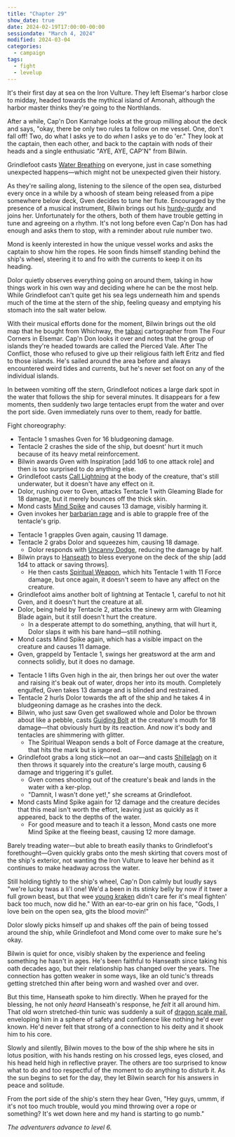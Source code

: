 ```yaml
---
title: "Chapter 29"
show_date: true
date: 2024-02-19T17:00:00-00:00
sessiondate: "March 4, 2024"
modified: 2024-03-04
categories:
  - campaign
tags:
  - fight
  - levelup
---
```


It's their first day at sea on the Iron Vulture. They left Elsemar's harbor close to midday,
headed towards the mythical island of Amonah, although the harbor master thinks they're going
to the Northlands.

After a while, Cap'n Don Karnahge looks at the group milling about the deck and says, "okay,
there be only two rules ta follow on me vessel. One, don't fall off! Two, do what I asks
ye to do _when_ I asks ye to do 'er." They look at the captain, then each other, and back to
the captain with nods of their heads and a single enthusiatic "AYE, AYE, CAP'N" from Bilwin.

Grindlefoot casts [Water Breathing](https://www.dndbeyond.com/spells/water-breathing) on everyone,
just in case something unexpected happens—which might not be unexpected given their history.

<!-- Directions on a boat:
  Port = left side
  Starboard = right side
  Bow = front
  Aft = back (inside the ship, on board)
  Stern = back (outside, offboard)
-->

As they're sailing along, listening to the silence of the open sea, disturbed every once
in a while by a whoosh of steam being released from a pipe somewhere below deck, Gven decides
to tune her flute. Encouraged by the presence of a musical instrument, Bilwin brings out his
[hurdy-gurdy](https://en.wikipedia.org/wiki/Hurdy-gurdy) and joins her. Unfortunately for the
others, both of them have trouble getting in tune and agreeing on a rhythm. It's not long
before even Cap'n Don has had enough and asks them to stop, with a reminder about rule number
two.

Mond is keenly interested in how the unique vessel works and asks the captain to show him the
ropes. He soon finds himself standing behind the ship's wheel, steering it to and fro with the
currents to keep it on its heading.

Dolor quietly observes everything going on around them, taking in how things work in his own way
and deciding where he can be the most help. While Grindlefoot can't quite get his sea legs
underneath him and spends much of the time at the stern of the ship, feeling queasy and
emptying his stomach into the salt water below.

With their musical efforts done for the moment, Bilwin brings out the old map that he bought from
Whichway, the [tabaxi](https://www.dandwiki.com/wiki/Tabaxi_(5e_Race_Variant)) cartographer
from The Four Corners in Elsemar. Cap'n Don looks it over and notes that the group of islands
they're headed towards are called the Pierced Vale. After The Conflict, those who refused to
give up their religious faith left Eritz and fled to those islands. He's sailed around the area
before and always encountered weird tides and currents, but he's never set foot on any of the
individual islands.

In between vomiting off the stern, Grindlefoot notices a large dark spot in the water that
follows the ship for several minutes. It disappears for a few moments, then suddenly two large
tentacles erupt from the water and over the port side. Gven immediately runs over to them,
ready for battle.

Fight choreography:

<!-- Initiative rolls:
  Bilwin - 21 (nat 20)
  Gven - 10
  Mond - 13
  Dolor - 16
  Grindlefoot - 18 -->

<!-- Round 1 -->
* Tentacle 1 smashes Gven for 16 bludgeoning damage.
* Tentacle 2 crashes the side of the ship, but doesnt' hurt it much because of its heavy metal reinforcement.
* Bilwin awards Gven with Inspiration [add 1d6 to one attack role] and then is too surprised to do anything else.
* Grindlefoot casts [Call Lightning](https://www.dndbeyond.com/spells/call-lightning) at the body of the creature,
  that's still underwater, but it doesn't have any effect on it.
* Dolor, rushing over to Gven, attacks Tentacle 1 with Gleaming Blade for 18 damage, but it merely bounces off
  the thick skin.
* Mond casts [Mind Spike](https://www.dndbeyond.com/spells/mind-spike) and causes 13 damage, visibly harming it.
* Gven invokes her [barbarian rage](https://www.thegamer.com/dungeons-dragons-dnd-barbarian-rage-explained-guide/)
  and is able to grapple free of the tentacle's grip.

<!-- Round 2 -->
* Tentacle 1 grapples Gven again, causing 11 damage.
* Tentacle 2 grabs Dolor and squeezes him, causing 18 damage.
  * Dolor responds with [Uncanny Dodge](https://www.dndbeyond.com/classes/rogue#UncannyDodge-347), reducing the damage by half.
* Bilwin prays to [Hanseath](https://forgottenrealms.fandom.com/wiki/Hanseath) to bless everyone on the deck of the ship
  [add 1d4 to attack or saving throws].
  * He then casts [Spiritual Weapon](https://www.dndbeyond.com/spells/spiritual-weapon), which hits Tentacle 1
    with 11 Force damage, but once again, it doesn't seem to have any affect on the creature.
* Grindlefoot aims another bolt of lightning at Tentacle 1, careful to not hit Gven, and it doesn't hurt the creature at all.
* Dolor, being held by Tentacle 2, attacks the sinewy arm with Gleaming Blade again, but it still doesn't hurt the creature.
  * In a desperate attempt to do something, anything, that will hurt it, Dolor slaps it with his bare hand—still nothing.
* Mond casts Mind Spike again, which has a visible impact on the creature and causes 11 damage.
* Gven, grappeld by Tentacle 1, swings her greatsword at the arm and connects solidly, but it does no damage.

<!-- Round 3 -->
* Tentacle 1 lifts Gven high in the air, then brings her out over the water and raising it's beak out of water,
  drops her into its mouth. Completely engulfed, Gven takes 13 damage and is blinded and restrained.
* Tentacle 2 hurls Dolor towards the aft of the ship and he takes 4 in bludgeoning damage as he crashes into the deck.
* Bilwin, who just saw Gven get swallowed whole and Dolor be thrown about like a pebble, casts
  [Guiding Bolt](https://www.dndbeyond.com/spells/guiding-bolt) at the creature's mouth for 18 damage—that
  obviously hurt by its reaction. And now it's body and tentacles are shimmering with glitter.
  * The Spiritual Weapon sends a bolt of Force damage at the creature, that hits the mark but is ignored.
* Grindlefoot grabs a long stick—not an oar—and casts [Shillelagh](https://www.dndbeyond.com/spells/shillelagh)
  on it then throws it squarely into the creature's large mouth, causing 6 damage and triggering it's gullet.
  * Gven comes shooting out of the creature's beak and lands in the water with a ker-plop.
  * "Damnit, I wasn't done yet!," she screams at Grindlefoot.
* Mond casts Mind Spike again for 12 damage and the creature decides that this meal isn't worth the effort,
  leaving just as quickly as it appeared, back to the depths of the water.
  * For good measure and to teach it a lesson, Mond casts one more Mind Spike at the fleeing beast, causing 12 more damage.

Barely treading water—but able to breath easily thanks to Grindlefoot's forethought—Gven quickly grabs onto
the mesh skirting that covers most of the ship's exterior, not wanting the Iron Vulture to leave her behind
as it continues to make headway across the water. 

Still holding tightly to the ship's wheel, Cap'n Don calmly but loudly says "we're lucky twas a li'l one!
We'd a been in its stinky belly by now if it twer a full grown beast, but that wee
[young kraken](https://5e.tools/bestiary/young-kraken-lr.html) didn't care fer it's meal
fighten' back too much, now did he." With an ear-to-ear grin on his face, "Gods, I love bein on the
open sea, gits the blood movin!"

Dolor slowly picks himself up and shakes off the pain of being tossed around the ship, while Grindlefoot
and Mond come over to make sure he's okay.

Bilwin is quiet for once, visibly shaken by the experience and feeling something he hasn't in ages.
He's been faithful to Hanseath since taking his oath decades ago, but their relationship has
changed over the years. The connection has gotten weaker in some ways, like an old tunic's threads
getting stretched thin after being worn and washed over and over. 

But this time, Hanseath spoke to him directly. When he prayed for the blessing, he not only _heard_
Hanseath's response, he _felt_ it all around him. That old worn stretched-thin tunic was suddenly
a suit of [dragon scale mail](https://www.dndbeyond.com/magic-items/5380-dragon-scale-mail),
enveloping him in a sphere of safety and confidence like nothing he'd ever known. He'd never felt
that strong of a connection to his deity and it shook him to his core.

Slowly and silently, Bilwin moves to the bow of the ship where he sits in lotus position, with his
hands resting on his crossed legs, eyes closed, and his head held high in reflective prayer. The
others are too surprised to know what to do and too respectful of the moment to do anything to
disturb it. As the sun begins to set for the day, they let Bilwin search for his answers in peace
and solitude.

From the port side of the ship's stern they hear Gven, "Hey guys, ummm, if it's not too much trouble,
would you mind throwing over a rope or something? It's wet down here and my hand is starting to go
numb."

_The adventurers advance to level 6._

<!-- em dash: — | kebyoard shortcut = Option + Shift + Dash (-) -->
<!-- https://oatcookies.neocities.org/dndmoney to convert copper, silver, gold, and more into CP -->
<!--
    Lists of spells for the classes:
    - Cleric spells: https://www.dndbeyond.com/spells/class/cleric 
    - Druid spells: https://www.dndbeyond.com/spells/class/druid
    - Sorcerer spells: https://www.dndbeyond.com/spells/class/sorcerer
    Monsters: https://www.dndbeyond.com/monsters
-->
